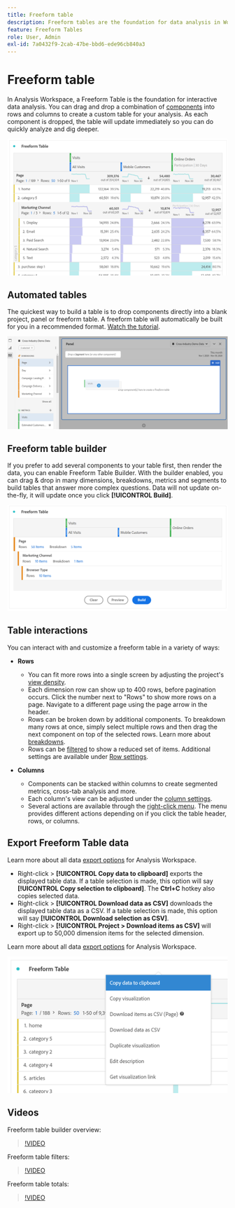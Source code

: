 ```yaml
---
title: Freeform table
description: Freeform tables are the foundation for data analysis in Workspace
feature: Freeform Tables
role: User, Admin
exl-id: 7a0432f9-2cab-47be-bbd6-ede96cb840a3
---
```

# Freeform table

In Analysis Workspace, a Freeform Table is the foundation for interactive data analysis. You can drag and drop a combination of [components](https://experienceleague.adobe.com/docs/analytics/analyze/analysis-workspace/components/analysis-workspace-components.html) into rows and columns to create a custom table for your analysis. As each component is dropped, the table will update immediately so you can do quickly analyze and dig deeper.

![](assets/opening-section.png)

## Automated tables

The quickest way to build a table is to drop components directly into a blank project, panel or freeform table. A freeform table will automatically be built for you in a recommended format. [Watch the tutorial](https://experienceleague.adobe.com/docs/analytics-learn/tutorials/analysis-workspace/building-freeform-tables/auto-build-freeform-tables-in-analysis-workspace.html).

![](assets/automated-table.png)

## Freeform table builder

If you prefer to add several components to your table first, then render the data, you can enable Freeform Table Builder. With the builder enabled, you can drag & drop in many dimensions, breakdowns, metrics and segments to build tables that answer more complex questions. Data will not update on-the-fly, it will update once you click **[!UICONTROL Build]**.

![](assets/table-builder.png)

## Table interactions

You can interact with and customize a freeform table in a variety of ways:

* **Rows**
  * You can fit more rows into a single screen by adjusting the project's [view density](https://experienceleague.adobe.com/docs/analytics/analyze/analysis-workspace/build-workspace-project/view-density.html).
  * Each dimension row can show up to 400 rows, before pagination occurs. Click the number next to "Rows" to show more rows on a page. Navigate to a different page using the page arrow in the header.
  * Rows can be broken down by additional components. To breakdown many rows at once, simply select multiple rows and then drag the next component on top of the selected rows. Learn more about [breakdowns](https://experienceleague.adobe.com/docs/analytics/analyze/analysis-workspace/components/dimensions/t-breakdown-fa.html).
  * Rows can be [filtered](https://experienceleague.adobe.com/docs/analytics/analyze/analysis-workspace/visualizations/freeform-table/pagination-filtering-sorting.html) to show a reduced set of items. Additional settings are available under [Row settings](https://experienceleague.adobe.com/docs/analytics/analyze/analysis-workspace/visualizations/freeform-table/column-row-settings/table-settings.html).

* **Columns**
  * Components can be stacked within columns to create segmented metrics, cross-tab analysis and more.
  * Each column's view can be adjusted under the [column settings](https://experienceleague.adobe.com/docs/analytics/analyze/analysis-workspace/build-workspace-project/column-row-settings/column-settings.html).
  * Several actions are available through the [right-click menu](https://experienceleague.adobe.com/docs/analytics-learn/tutorials/analysis-workspace/building-freeform-tables/using-the-right-click-menu.html). The menu provides different actions depending on if you click the table header, rows, or columns.
  
## Export Freeform Table data

Learn more about all data [export options](https://experienceleague.adobe.com/docs/analytics/analyze/analysis-workspace/curate-share/download-send.html) for Analysis Workspace.

* Right-click > **[!UICONTROL Copy data to clipboard]** exports the displayed table data. If a table selection is made, this option will say **[!UICONTROL Copy selection to clipboard]**. The **Ctrl+C** hotkey also copies selected data.
* Right-click > **[!UICONTROL Download data as CSV]** downloads the displayed table data as a CSV. If a table selection is made, this option will say **[!UICONTROL Download selection as CSV]**.
* Right-click > **[!UICONTROL Project > Download items as CSV]** will export up to 50,000 dimension items for the selected dimension.

Learn more about all data [export options](https://experienceleague.adobe.com/docs/analytics/analyze/analysis-workspace/curate-share/download-send.html) for Analysis Workspace.

![](assets/export-options.png)

## Videos

Freeform table builder overview:

>[!VIDEO](https://video.tv.adobe.com/v/31318/?quality=12)

Freeform table filters:

>[!VIDEO](https://video.tv.adobe.com/v/23232/?quality=12)

Freeform table totals:

>[!VIDEO](https://video.tv.adobe.com/v/29273/?quality=12)
